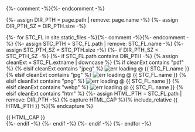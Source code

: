 
{%- comment -%}<!-- STATIC_FILES  %include fetchers/site.static_files/basic--img_pdfs_html.md% -->{%- endcomment -%}

{%- assign DIR_PTH    = page.path | remove: page.name -%}
{%- assign DIR_PTH_SZ = DIR_PTH.size -%}

{%- for STC_FL in site.static_files -%}{%- comment -%}<!-- limit to fecthing from subdirs (next two conditions) -->{%- endcomment -%}
  {%- assign STC_PTH    = STC_FL.path | remove: STC_FL.name -%}
  {%- assign STC_PTH_SZ = STC_PTH.size -%}
 {%- if DIR_PTH_SZ < STC_PTH_SZ -%}
  {%- if STC_FL.path contains DIR_PTH -%}
   {% assign cleanExt = STC_FL.extname | downcase %}
   {% if cleanExt contains "pdf" %}
<object data="{{ STC_FL.path }}" alt="err loading @ {{ STC_FL.name }}" class="pdf_embed"></object>
   {% elsif cleanExt contains "jpeg" %}
<img src="{{ STC_FL.path }}" alt="err loading @ {{ STC_FL.name }}" class="img_embed">
   {% elsif cleanExt contains "jpg" %}
<img src="{{ STC_FL.path }}" alt="err loading @ {{ STC_FL.name }}" class="img_embed">
   {% elsif cleanExt contains "png" %}
<img src="{{ STC_FL.path }}" alt="err loading @ {{ STC_FL.name }}" class="img_embed">
   {% elsif cleanExt contains "webp" %}
<img src="{{ STC_FL.path }}" alt="err loading @ {{ STC_FL.name }}" class="img_embed">
   {% elsif cleanExt contains "htm" %}
    {%- assign HTML_PTH = STC_FL.path | remove: DIR_PTH -%}
    {% capture HTML_CAP %}{% include_relative {{ HTML_PTH }} %}{% endcapture %}
<div markdown="1">
{{ HTML_CAP }}
</div>
   {%- endif -%}
  {%- endif -%}
 {%- endif -%}
{%- endfor -%}

